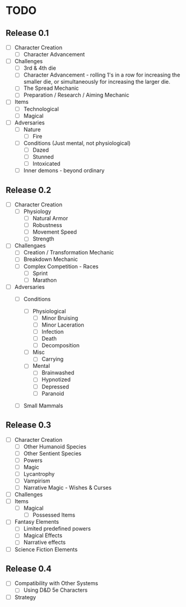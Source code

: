 # TODO

## Release 0.1

* [ ] Character Creation
  * [ ] Character Advancement
* [ ] Challenges
  * [ ] 3rd & 4th die
  * [ ] Character Advancement - rolling 1's in a row for increasing the smaller die, or simultaneously for increasing the larger die.
  * [ ] The Spread Mechanic
  * [ ] Preparation / Research / Aiming Mechanic
* [ ] Items
  * [ ] Technological
  * [ ] Magical
* [ ] Adversaries
  * [ ] Nature
    * [ ] Fire
  * [ ] Conditions (Just mental, not physiological)
    * [ ] Dazed
    * [ ] Stunned
    * [ ] Intoxicated
  * [ ] Inner demons - beyond ordinary

## Release 0.2

* [ ] Character Creation
  * [ ] Physiology
    * [ ] Natural Armor
    * [ ] Robustness
    * [ ] Movement Speed
    * [ ] Strength
* [ ] Challengaes
  * [ ] Creation / Transformation Mechanic
  * [ ] Breakdown Mechanic
  * [ ] Complex Competition - Races
    * [ ] Sprint
    * [ ] Marathon
* [ ] Adversaries
  * [ ] Conditions
    * [ ] Physiological
      * [ ] Minor Bruising
      * [ ] Minor Laceration
      * [ ] Infection
      * [ ] Death
      * [ ] Decomposition
    * [ ] Misc
      * [ ] Carrying
    * [ ] Mental
      * [ ] Brainwashed
      * [ ] Hypnotized
      * [ ] Depressed
      * [ ] Paranoid
  * [ ] Small Mammals


## Release 0.3
* [ ] Character Creation
  * [ ] Other Humanoid Species
  * [ ] Other Sentient Species
  * [ ] Powers
  * [ ] Magic
  * [ ] Lycantrophy
  * [ ] Vampirism
  * [ ] Narrative Magic - Wishes & Curses
* [ ] Challenges
* [ ] Items
  * [ ] Magical
    * [ ] Possessed Items
* [ ] Fantasy Elements
  * [ ] Limited predefined powers
  * [ ] Magical Effects
  * [ ] Narrative effects
* [ ] Science Fiction Elements

## Release 0.4
* [ ] Compatibility with Other Systems
  * [ ] Using D&D 5e Characters
* [ ] Strategy